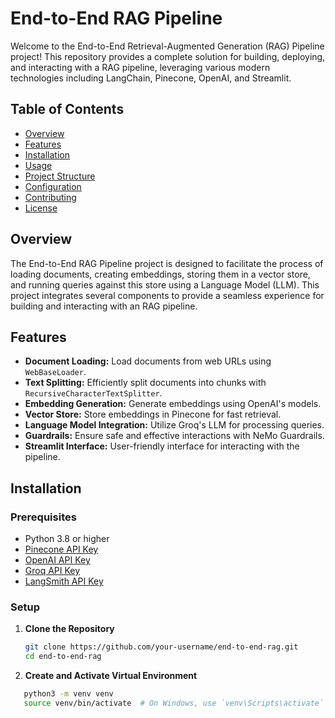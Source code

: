 # End-to-End RAG Pipeline

Welcome to the End-to-End Retrieval-Augmented Generation (RAG) Pipeline project! This repository provides a complete solution for building, deploying, and interacting with a RAG pipeline, leveraging various modern technologies including LangChain, Pinecone, OpenAI, and Streamlit.

## Table of Contents

- [Overview](#overview)
- [Features](#features)
- [Installation](#installation)
- [Usage](#usage)
- [Project Structure](#project-structure)
- [Configuration](#configuration)
- [Contributing](#contributing)
- [License](#license)

## Overview

The End-to-End RAG Pipeline project is designed to facilitate the process of loading documents, creating embeddings, storing them in a vector store, and running queries against this store using a Language Model (LLM). This project integrates several components to provide a seamless experience for building and interacting with an RAG pipeline.

## Features

- **Document Loading:** Load documents from web URLs using `WebBaseLoader`.
- **Text Splitting:** Efficiently split documents into chunks with `RecursiveCharacterTextSplitter`.
- **Embedding Generation:** Generate embeddings using OpenAI's models.
- **Vector Store:** Store embeddings in Pinecone for fast retrieval.
- **Language Model Integration:** Utilize Groq's LLM for processing queries.
- **Guardrails:** Ensure safe and effective interactions with NeMo Guardrails.
- **Streamlit Interface:** User-friendly interface for interacting with the pipeline.

## Installation

### Prerequisites

- Python 3.8 or higher
- [Pinecone API Key](https://www.pinecone.io/)
- [OpenAI API Key](https://www.openai.com/)
- [Groq API Key](https://groq.com/)
- [LangSmith API Key](https://www.langsmith.com/)

### Setup

1. **Clone the Repository**
   ```sh
   git clone https://github.com/your-username/end-to-end-rag.git
   cd end-to-end-rag

2. **Create and Activate Virtual Environment**
 ```sh
    python3 -m venv venv
    source venv/bin/activate  # On Windows, use `venv\Scripts\activate`
```
